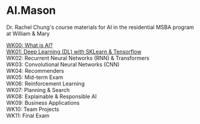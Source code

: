 # AI.Mason
Dr. Rachel Chung's course materials for AI in the residential MSBA program at William &amp; Mary

[WK00: What is AI?](https://github.com/tingtingchung/AI.Mason/blob/main/WK00:%20What%20is%20AI.md)  
[WK01: Deep Learning (DL) with SKLearn & Tensorflow](https://github.com/tingtingchung/AI.Mason/blob/main/WK01:%20Deep%20Learning%20(DL)%20with%20SKLearn%20%26%20Tensorflow.md)  
WK02: Recurrent Neural Networks (RNN) & Transformers  
WK03: Convolutional Neural Networks (CNN)  
WK04: Recommenders  
WK05: Mid-term Exam  
WK06: Reinforcement Learning  
WK07: Planning & Search  
WK08: Explainable & Responsible AI  
WK09: Business Applications  
WK10: Team Projects  
WK11: Final Exam  

